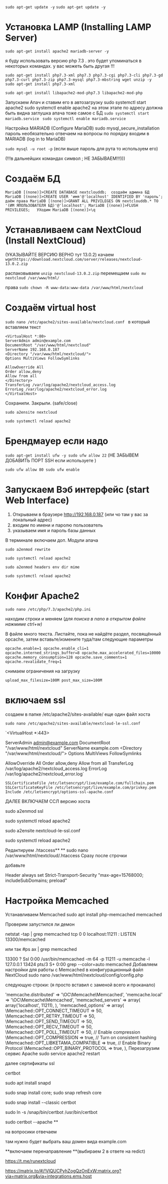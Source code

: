 `sudo apt-get update -y`
`sudo apt-get update -y`

# Установка LAMP (Installing LAMP Server) 

`sudo apt-get install apache2 mariadb-server -y`

я буду использовать версию php 7.3 . это будет упоминаться в некоторых командах. у вас можеть быть другая !!!

`sudo apt-get install php7.3-xml php7.3 php7.3-cgi php7.3-cli php7.3-gd php7.3-curl php7.3-zip php7.3-mysql php7.3-mbstring wget unzip -y
`
`sudo apt-get install php7.3-xml`

`sudo apt-get install libapache2-mod-php7.3
 libapache2-mod-php`
 
Запускаем Апач и ставим его в автозагрузку sudo systemctl start apache2 sudo systemctl enable apache2 на этом этапе по адресу должна быть видна заглушка апача тоже самое с БД
 `sudo systemctl start mariadb.service `
 `sudo systemctl enable mariadb.service`

Настройка MARIADB (Configure MariaDB) sudo mysql_secure_installation пароль необязательно отвечаем на вопросы по порядку входим в MARIADB (log in to MariaDB) 

`sudo mysql -u root -p` (если выше пароль для рута то используем его)

(!!!в дальнейших командах символ ; НЕ ЗАБЫВАЕМ!!!))) 



# Создаём БД


`MariaDB [(none)]>CREATE DATABASE nextclouddb; 
создаём админа БД
MariaDB [(none)]>CREATE USER 'имя'@'localhost' IDENTIFIED BY 'пароль'; 
даём права
MariaDB [(none)]>GRANT ALL PRIVILEGES ON nextclouddb.* TO '(ИМ ЯПОЛЬЗОВАТЕЛЯ БД)'@'localhost';
MariaDB [(none)]>FLUSH PRIVILEGES;  
УХодим
MariaDB [(none)]>\q`

# Устанавливаем сам NextCloud (Install NextCloud)
 (УКАЗЫВАЙТЕ ВЕРСИЮ ВЕРНО тут 13.0.2)
  качаем 
   `wgethttps://download.nextcloud.com/server/releases/nextcloud-13.0.2.zip`
  
  распаковываем
   `unzip nextcloud-13.0.2.zip`
   перемещаем
   `sudo mv nextcloud /var/www/html/`
   
   права
`sudo chown -R www-data:www-data /var/www/html/nextcloud`

# Создаём  virtual host 

`sudo nano /etc/apache2/sites-available/nextcloud.conf `
в который вставляем текст


    <VirtualHost *:80>
    ServerAdmin admin@example.com
    DocumentRoot "/var/www/html/nextcloud"
    ServerName 192.168.0.187
    <Directory "/var/www/html/nextcloud/">
    Options MultiViews FollowSymlinks
    
    AllowOverride All
    Order allow,deny
    Allow from all
    </Directory>
    TransferLog /var/log/apache2/nextcloud_access.log
    ErrorLog /var/log/apache2/nextcloud_error.log
    </VirtualHost>
    
Сохранили. Закрыли. (safe/close)


`sudo a2ensite nextcloud`

`sudo systemctl reload apache2`

# Брендмауер если надо
 `sudo apt-get install ufw -y sudo ufw allow 22`  (НЕ ЗАБЫВЕМ ДОБАВИТЬ ПОРТ SSH если используете ) 
 
 `sudo ufw allow 80 sudo ufw enable`

# Запускаем Вэб интерфейс (start Web Interface)
 1. Открываем в браузере http://192.168.0.187 (или чо там у вас за локальный адрес)
  2. входим по имени и паролю пользователь 
  3. указываем имя и пароль базы данных
 
 В терминале включаем доп. Модули апача

`sudo a2enmod rewrite`

`sudo systemctl reload apache2`

`sudo a2enmod headers env dir mime`

`sudo systemctl reload apache2`

# Конфиг Apache2
 `sudo nano /etc/php/7.3/apache2/php.ini`
 
   находим строки и меняем (_для поиска в nano в открытом файле нажмиме ctrl+w)_



В файле много текста. Листайте, пока не найдёте раздел, посвящённый opcache, затем вставьте/измените туда/там следующие параметры

`opcache.enable=1
opcache.enable_cli=1
opcache.interned_strings_buffer=8
opcache.max_accelerated_files=10000
opcache.memory_consumption=128
opcache.save_comments=1
opcache.revalidate_freq=1`

снимаем ограничения на загрузку

`upload_max_filesize=100M
post_max_size=100M`

# включаем ssl

создаем в папке /etc/apache2/sites-available/ еще один файл хоста 

`sudo nano /etc/apache2/sites-available/nextcloud-le-ssl.conf`

`<VirtualHost *:443>

ServerAdmin admin@example.com
DocumentRoot "/var/www/html/nextcloud"
ServerName example.com
<Directory "/var/www/html/nextcloud/">
Options MultiViews FollowSymlinks


AllowOverride All
Order allow,deny
Allow from all
</Directory>
TransferLog /var/log/apache2/nextcloud_access.log
ErrorLog /var/log/apache2/nextcloud_error.log`

`SSLCertificateFile /etc/letsencrypt/live/example.com/fullchain.pem`
`SSLCertificateKeyFile /etc/letsencrypt/live/example.com/privkey.pem`
`Include /etc/letsencrypt/options-ssl-apache.conf`

</VirtualHost>
ДАЛЕЕ ВКЛЮЧАЕМ ССЛ версию хоста

sudo a2enmod ssl

sudo systemctl reload apache2

sudo a2ensite nextcloud-le-ssl.conf

sudo systemctl reload apache2

Редактируем .htaccess** ** sudo nano /var/www/html/nextcloud/.htaccess Сразу после строчки

<IfModule mod_headers.c>
добавьте

Header always set Strict-Transport-Security "max-age=15768000; includeSubDomains; preload"


# Настройка Memcached 

Устанавливаем Memcached sudo apt install php-memcached memcached

Проверим запустился ли демон

netstat -tap | grep memcached
tcp 0 0 localhost:11211 *:* LISTEN 13300/memcached

или так #ps ax | grep memcached

13300 ?        Ssl    0:00 /usr/bin/memcached -m 64 -p 11211 -u memcache -l 127.0.0.1
13424 pts/3    S+     0:00 grep --color=auto memcached
Добавляем настройки для работы с Memcached в конфигурационный файл NextCloud sudo nano /var/www/html/nextcloud/config/config.php

следующую строки: (я просто вставил с заменой всего и проканало)

 'memcache.distributed' => '\OC\Memcache\Memcached',
  'memcache.local' => '\OC\Memcache\Memcached',
  'memcached_servers' => array(
      array('localhost', 11211),
   ),
  'memcached_options' => array(
        \Memcached::OPT_CONNECT_TIMEOUT => 50,
        \Memcached::OPT_RETRY_TIMEOUT =>   50,
        \Memcached::OPT_SEND_TIMEOUT =>    50,
        \Memcached::OPT_RECV_TIMEOUT =>    50,
        \Memcached::OPT_POLL_TIMEOUT =>    50,
        // Enable compression
        \Memcached::OPT_COMPRESSION =>          true,
        // Turn on consistent hashing
        \Memcached::OPT_LIBKETAMA_COMPATIBLE => true,
        // Enable Binary Protocol
        \Memcached::OPT_BINARY_PROTOCOL =>      true,
   ),
Перезагрузим сервис Apache sudo service apache2 restart

далее сертификаты ssl

certbot

sudo apt install snapd

sudo snap install core; sudo snap refresh core

sudo snap install --classic certbot

sudo ln -s /snap/bin/certbot /usr/bin/certbot

sudo certbot --apache **

на вопросики отвечаем

там нужно будет выбрать ваш домен вида example.com

**включаем перенаправление **(выбираем 2 в ответе на redict)

https://t.me/runextcloud

https://matrix.to/#/!VlQUCPyhZogQzOnExW:matrix.org?via=matrix.org&via=integrations.ems.host